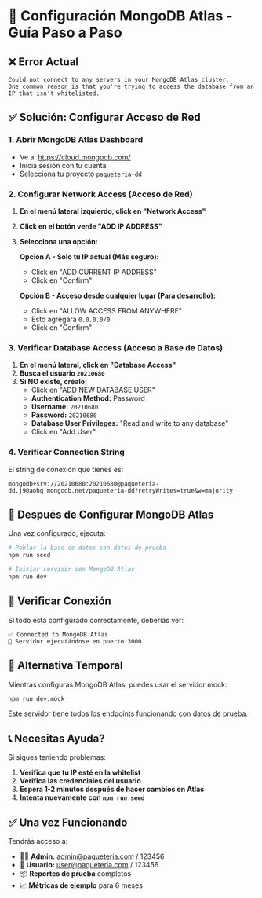 # 🔧 Configuración MongoDB Atlas - Guía Paso a Paso

## ❌ Error Actual
```
Could not connect to any servers in your MongoDB Atlas cluster. 
One common reason is that you're trying to access the database from an IP that isn't whitelisted.
```

## ✅ Solución: Configurar Acceso de Red

### 1. Abrir MongoDB Atlas Dashboard
- Ve a: https://cloud.mongodb.com/
- Inicia sesión con tu cuenta
- Selecciona tu proyecto `paqueteria-dd`

### 2. Configurar Network Access (Acceso de Red)
1. **En el menú lateral izquierdo, click en "Network Access"**
2. **Click en el botón verde "ADD IP ADDRESS"**
3. **Selecciona una opción:**

   **Opción A - Solo tu IP actual (Más seguro):**
   - Click en "ADD CURRENT IP ADDRESS"
   - Click en "Confirm"

   **Opción B - Acceso desde cualquier lugar (Para desarrollo):**
   - Click en "ALLOW ACCESS FROM ANYWHERE"
   - Esto agregará `0.0.0.0/0`
   - Click en "Confirm"

### 3. Verificar Database Access (Acceso a Base de Datos)
1. **En el menú lateral, click en "Database Access"**
2. **Busca el usuario `20210680`**
3. **Si NO existe, créalo:**
   - Click en "ADD NEW DATABASE USER"
   - **Authentication Method:** Password
   - **Username:** `20210680`
   - **Password:** `20210680`
   - **Database User Privileges:** "Read and write to any database"
   - Click en "Add User"

### 4. Verificar Connection String
El string de conexión que tienes es:
```
mongodb+srv://20210680:20210680@paqueteria-dd.j90aohq.mongodb.net/paqueteria-dd?retryWrites=true&w=majority
```

## 🚀 Después de Configurar MongoDB Atlas

Una vez configurado, ejecuta:

```bash
# Poblar la base de datos con datos de prueba
npm run seed

# Iniciar servidor con MongoDB Atlas
npm run dev
```

## 🧪 Verificar Conexión

Si todo está configurado correctamente, deberías ver:
```
✅ Connected to MongoDB Atlas
🚀 Servidor ejecutándose en puerto 3000
```

## 🔄 Alternativa Temporal

Mientras configuras MongoDB Atlas, puedes usar el servidor mock:

```bash
npm run dev:mock
```

Este servidor tiene todos los endpoints funcionando con datos de prueba.

## 📞 Necesitas Ayuda?

Si sigues teniendo problemas:

1. **Verifica que tu IP esté en la whitelist**
2. **Verifica las credenciales del usuario**
3. **Espera 1-2 minutos después de hacer cambios en Atlas**
4. **Intenta nuevamente con `npm run seed`**

## ✅ Una vez Funcionando

Tendrás acceso a:
- 👨‍💼 **Admin:** admin@paqueteria.com / 123456
- 👤 **Usuario:** user@paqueteria.com / 123456
- 📦 **Reportes de prueba** completos
- 📈 **Métricas de ejemplo** para 6 meses
